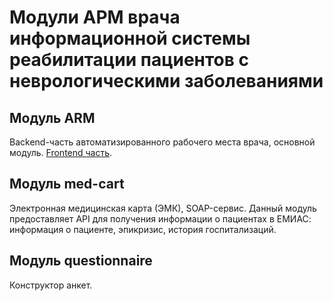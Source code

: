 # Модули АРМ врача информационной системы реабилитации пациентов с неврологическими заболеваниями

## Модуль ARM
Backend-часть автоматизированного рабочего места врача, основной модуль. [Frontend часть](https://github.com/giezz/rc_doc_arm_front).

## Модуль med-cart
Электронная медицинская карта (ЭМК), SOAP-сервис. Данный модуль предоставляет API для получения информации о пациентах в 
ЕМИАС: информация о пациенте, эпикризис, история госпитализаций.

## Модуль questionnaire
Конструктор анкет.